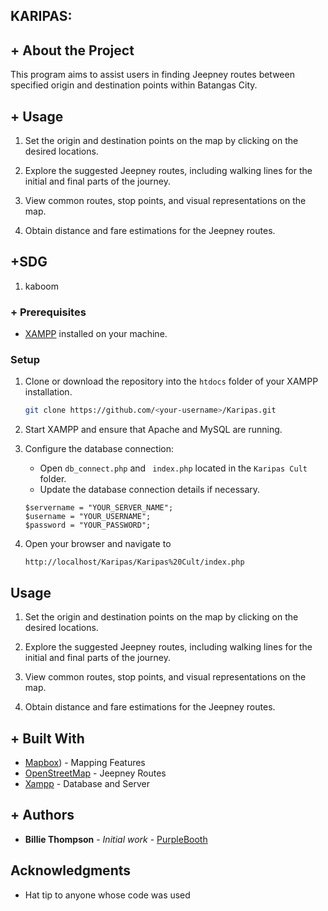 
KARIPAS: 
---
## + About the Project
This program aims to assist users in finding Jeepney routes between specified origin and destination points within Batangas City.

## + Usage 
1. Set the origin and destination points on the map by clicking on the desired locations.

2. Explore the suggested Jeepney routes, including walking lines for the initial and final parts of the journey.

3. View common routes, stop points, and visual representations on the map.

4. Obtain distance and fare estimations for the Jeepney routes.

## +SDG
1. kaboom


### + Prerequisites

- [XAMPP](https://www.apachefriends.org/index.html) installed on your machine.


### Setup
1. Clone or download the repository into the `htdocs` folder of your XAMPP installation.

    ```bash
    git clone https://github.com/<your-username>/Karipas.git
    ```

2. Start XAMPP and ensure that Apache and MySQL are running.

3. Configure the database connection:
   - Open `db_connect.php` and  ` index.php` located in the `Karipas Cult` folder.
   - Update the database connection details if necessary.
   ```
   $servername = "YOUR_SERVER_NAME";
   $username = "YOUR_USERNAME";
   $password = "YOUR_PASSWORD";
   ```
    
4. Open your browser and navigate to
   ```
   http://localhost/Karipas/Karipas%20Cult/index.php
   ```
## Usage 
1. Set the origin and destination points on the map by clicking on the desired locations.

2. Explore the suggested Jeepney routes, including walking lines for the initial and final parts of the journey.

3. View common routes, stop points, and visual representations on the map.

4. Obtain distance and fare estimations for the Jeepney routes.


## + Built With

* [Mapbox](https://www.mapbox.com/)) - Mapping Features
* [OpenStreetMap](https://www.openstreetmap.org/) - Jeepney Routes
* [Xampp](http://www.facweb.iitkgp.ac.in/dashboard/) - Database and Server


## + Authors

* **Billie Thompson** - *Initial work* - [PurpleBooth](https://github.com/PurpleBooth)

## Acknowledgments

* Hat tip to anyone whose code was used
